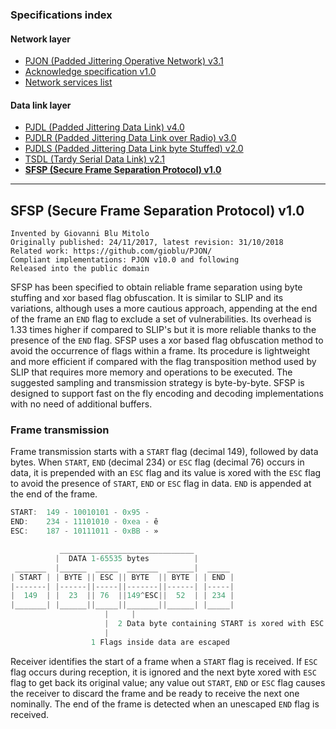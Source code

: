 ### Specifications index

#### Network layer
- [PJON (Padded Jittering Operative Network) v3.1](/specification/PJON-protocol-specification-v3.1.md)
- [Acknowledge specification v1.0](/specification/PJON-protocol-acknowledge-specification-v1.0.md)
- [Network services list](/specification/PJON-network-services-list.md)
#### Data link layer
- [PJDL (Padded Jittering Data Link) v4.0](/src/strategies/SoftwareBitBang/specification/PJDL-specification-v4.0.md)
- [PJDLR (Padded Jittering Data Link over Radio) v3.0](/src/strategies/OverSampling/specification/PJDLR-specification-v3.0.md)
- [PJDLS (Padded Jittering Data Link byte Stuffed) v2.0](/src/strategies/AnalogSampling/specification/PJDLS-specification-v2.0.md)
- [TSDL (Tardy Serial Data Link) v2.1](/src/strategies/ThroughSerial/specification/TSDL-specification-v2.1.md)
- **[SFSP (Secure Frame Separation Protocol) v1.0](/specification/SFSP-frame-separation-specification-v1.0.md)**

---

## SFSP (Secure Frame Separation Protocol) v1.0
```
Invented by Giovanni Blu Mitolo
Originally published: 24/11/2017, latest revision: 31/10/2018
Related work: https://github.com/gioblu/PJON/
Compliant implementations: PJON v10.0 and following
Released into the public domain
```
SFSP has been specified to obtain reliable frame separation using byte stuffing and xor based flag obfuscation. It is similar to SLIP and its variations, although uses a more cautious approach, appending at the end of the frame an `END` flag to exclude a set of vulnerabilities. Its overhead is 1.33 times higher if compared to SLIP's but it is more reliable thanks to the presence of the `END` flag. SFSP uses a xor based flag obfuscation method to avoid the occurrence of flags within a frame. Its procedure is lightweight and more efficient if compared with the flag transposition method used by SLIP that requires more memory and operations to be executed. The suggested sampling and transmission strategy is byte-by-byte. SFSP is designed to support fast on the fly encoding and decoding implementations with no need of additional buffers.

### Frame transmission
Frame transmission starts with a `START` flag (decimal 149), followed by data bytes. When `START`, `END` (decimal 234) or `ESC` flag (decimal 76) occurs in data, it is prepended with an `ESC` flag and its value is xored with the `ESC` flag to avoid the presence of `START`, `END` or `ESC` flag in data. `END` is appended at the end of the frame.

```cpp
START:  149 - 10010101 - 0x95 - 
END:    234 - 11101010 - 0xea - ê
ESC:    187 - 10111011 - 0xBB - »

           ______________________________
          |  DATA 1-65535 bytes          |
 _______  |______  _____  _______  ______|  _____
| START | | BYTE || ESC || BYTE  || BYTE | | END |
|-------| |------||-----||-------||------| |-----|
|  149  | |  23  || 76  ||149^ESC||  52  | | 234 |
|_______| |______||_____||_______||______| |_____|
                     |     |
                     |  2 Data byte containing START is xored with ESC
                     |
                  1 Flags inside data are escaped

```

Receiver identifies the start of a frame when a `START` flag is received. If `ESC` flag occurs during reception, it is ignored and the next byte xored with `ESC` flag to get back its original value; any value out `START`, `END` or `ESC` flag causes the receiver to discard the frame and be ready to receive the next one nominally. The end of the frame is detected when an unescaped `END` flag is received.
